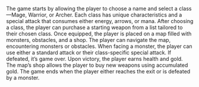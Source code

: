 The game starts by allowing the player to choose a name and select a class—Mage, Warrior, or Archer. Each class has unique characteristics and a special attack that consumes either energy, arrows, or mana. After choosing a class, the player can purchase a starting weapon from a list tailored to their chosen class. Once equipped, the player is placed on a map filled with monsters, obstacles, and a shop. The player can navigate the map, encountering monsters or obstacles. When facing a monster, the player can use either a standard attack or their class-specific special attack. If defeated, it’s game over. Upon victory, the player earns health and gold. The map’s shop allows the player to buy new weapons using accumulated gold. The game ends when the player either reaches the exit or is defeated by a monster.
